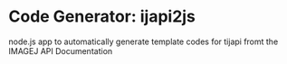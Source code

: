 # Code Generator: ijapi2js
node.js app to automatically generate template codes for tijapi fromt the IMAGEJ API Documentation
